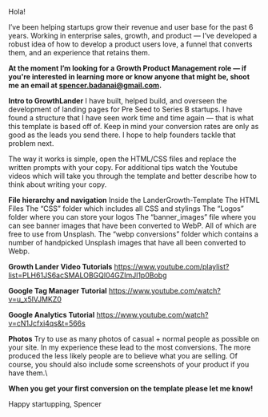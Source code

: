 Hola!

I’ve been helping startups grow their revenue and user base for the past 6 years. Working in enterprise sales, growth, and product — I’ve developed a robust idea of how to develop a product users love, a funnel that converts them, and an experience that retains them.

**At the moment I’m looking for a Growth Product Management role — if you're interested in learning more or know anyone that might be, shoot me an email at spencer.badanai@gmail.com.**

**Intro to GrowthLander**
I have built, helped build, and overseen the development of landing pages for Pre Seed to Series B startups. I have found a structure that I have seen work time and time again — that is what this template is based off of. Keep in mind your conversion rates are only as good as the leads you send there. I hope to help founders tackle that problem next.  

The way it works is simple, open the HTML/CSS files and replace the written prompts with your copy. For additional tips watch the Youtube videos which will take you through the template and better describe how to think about writing your copy.

**File hierarchy and navigation**
Inside the LanderGrowth-Template
The HTML Files
The “CSS” folder which includes all CSS and stylings
The “Logos” folder where you can store your logos
The “banner_images” file where you can see banner images that have been converted to WebP. All of which are free to use from Unsplash. 
The “webp conversions” folder which contains a number of handpicked Unsplash images that have all been converted to Webp.

**Growth Lander Video Tutorials**
https://www.youtube.com/playlist?list=PLH61JS6acSMALOBGQl04GZImJl1p0Bobg

**Google Tag Manager Tutorial**
https://www.youtube.com/watch?v=u_x5lVJMKZ0

**Google Analytics Tutorial**
https://www.youtube.com/watch?v=cN1Jcfxi4qs&t=566s


**Photos**
Try to use as many photos of casual + normal people as possible on your site. In my experience these lead to the most conversions. The more produced the less likely people are to believe what you are selling. Of course, you should also include some screenshots of your product if you have them.\


**When you get your first conversion on the template please let me know!**

Happy startupping,
Spencer
